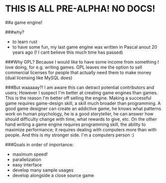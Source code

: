 # THIS IS ALL PRE-ALPHA! NO DOCS!

##a game engine!

###why?
- to learn rust
- to have some fun, my last game engine was written in Pascal anout 20 years ago (! I cant believe this much time has passed)

###Why GPL?
Because I would like to have some income from something I love doing, for e.g. writing games. GPL leaves me the option to sell commercial licenses for people that actually need them to make money (dual licensing like MySQL does)

###But waaaaay?!
I am aware this can detract potential contributors and users; However I suspect I'm better at creating game engines than games. This is the reason I'm better off selling the engine. Making a successful game requires game-design skill, a skill much broader than programming. A good game designer can create an addictive game, he knows what patterns work on human psychology, he is a good storyteller, he can answer how should difficulty change with time, what rewards to give, etc. On the other hand writing a game engine requires programming skill, the ability to maximize performance; it requires dealing with computers more than with people. And this is my stronger side. I'm a computers person :)

###Goals
in order of importance:
- maximum speed!
- parallelization
- easy interface
- develop many sample usages
- develop alongside a close source game
